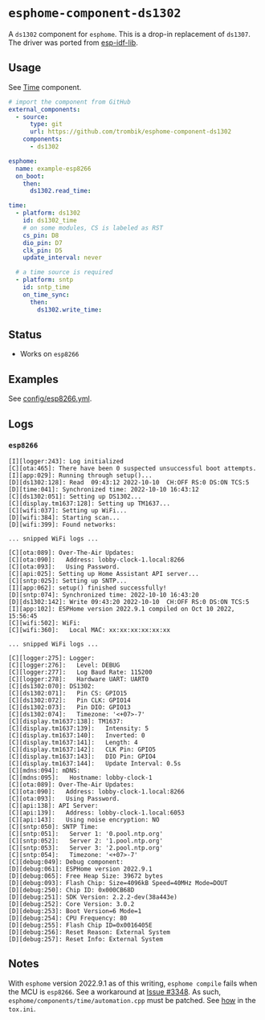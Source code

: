 # `esphome-component-ds1302`

A `ds1302` component for `esphome`. This is a drop-in replacement of `ds1307`.
The driver was ported from
[esp-idf-lib](https://github.com/UncleRus/esp-idf-lib).

## Usage

See [Time](https://esphome.io/components/time.html) component.

```yaml
# import the component from GitHub
external_components:
  - source:
      type: git
      url: https://github.com/trombik/esphome-component-ds1302
    components:
      - ds1302

esphome:
  name: example-esp8266
  on_boot:
    then:
      ds1302.read_time:

time:
  - platform: ds1302
    id: ds1302_time
    # on some modules, CS is labeled as RST
    cs_pin: D8
    dio_pin: D7
    clk_pin: D5
    update_interval: never

  # a time source is required
  - platform: sntp
    id: sntp_time
    on_time_sync:
      then:
        ds1302.write_time:
```

## Status

* Works on `esp8266`

## Examples

See [config/esp8266.yml](config/esp8266.yml).

## Logs

### `esp8266`

```console
[I][logger:243]: Log initialized
[C][ota:465]: There have been 0 suspected unsuccessful boot attempts.
[I][app:029]: Running through setup()...
[D][ds1302:128]: Read  09:43:12 2022-10-10  CH:OFF RS:0 DS:ON TCS:5
[D][time:041]: Synchronized time: 2022-10-10 16:43:12
[C][ds1302:051]: Setting up DS1302...
[C][display.tm1637:128]: Setting up TM1637...
[C][wifi:037]: Setting up WiFi...
[D][wifi:384]: Starting scan...
[D][wifi:399]: Found networks:

... snipped WiFi logs ...

[C][ota:089]: Over-The-Air Updates:
[C][ota:090]:   Address: lobby-clock-1.local:8266
[C][ota:093]:   Using Password.
[C][api:025]: Setting up Home Assistant API server...
[C][sntp:025]: Setting up SNTP...
[I][app:062]: setup() finished successfully!
[D][sntp:074]: Synchronized time: 2022-10-10 16:43:20
[D][ds1302:142]: Write 09:43:20 2022-10-10  CH:OFF RS:0 DS:ON TCS:5
[I][app:102]: ESPHome version 2022.9.1 compiled on Oct 10 2022, 15:56:45
[C][wifi:502]: WiFi:
[C][wifi:360]:   Local MAC: xx:xx:xx:xx:xx:xx

... snipped WiFi logs ...

[C][logger:275]: Logger:
[C][logger:276]:   Level: DEBUG
[C][logger:277]:   Log Baud Rate: 115200
[C][logger:278]:   Hardware UART: UART0
[C][ds1302:070]: DS1302:
[C][ds1302:071]:   Pin CS: GPIO15
[C][ds1302:072]:   Pin CLK: GPIO14
[C][ds1302:073]:   Pin DIO: GPIO13
[C][ds1302:074]:   Timezone: '<+07>-7'
[C][display.tm1637:138]: TM1637:
[C][display.tm1637:139]:   Intensity: 5
[C][display.tm1637:140]:   Inverted: 0
[C][display.tm1637:141]:   Length: 4
[C][display.tm1637:142]:   CLK Pin: GPIO5
[C][display.tm1637:143]:   DIO Pin: GPIO4
[C][display.tm1637:144]:   Update Interval: 0.5s
[C][mdns:094]: mDNS:
[C][mdns:095]:   Hostname: lobby-clock-1
[C][ota:089]: Over-The-Air Updates:
[C][ota:090]:   Address: lobby-clock-1.local:8266
[C][ota:093]:   Using Password.
[C][api:138]: API Server:
[C][api:139]:   Address: lobby-clock-1.local:6053
[C][api:143]:   Using noise encryption: NO
[C][sntp:050]: SNTP Time:
[C][sntp:051]:   Server 1: '0.pool.ntp.org'
[C][sntp:052]:   Server 2: '1.pool.ntp.org'
[C][sntp:053]:   Server 3: '2.pool.ntp.org'
[C][sntp:054]:   Timezone: '<+07>-7'
[C][debug:049]: Debug component:
[D][debug:061]: ESPHome version 2022.9.1
[D][debug:065]: Free Heap Size: 39672 bytes
[D][debug:093]: Flash Chip: Size=4096kB Speed=40MHz Mode=DOUT
[D][debug:250]: Chip ID: 0x000CB68D
[D][debug:251]: SDK Version: 2.2.2-dev(38a443e)
[D][debug:252]: Core Version: 3.0.2
[D][debug:253]: Boot Version=6 Mode=1
[D][debug:254]: CPU Frequency: 80
[D][debug:255]: Flash Chip ID=0x0016405E
[D][debug:256]: Reset Reason: External System
[D][debug:257]: Reset Info: External System
```

## Notes

With `esphome` version 2022.9.1 as of this writing, `esphome compile` fails
when the MCU is `esp8266`. See a workaround at
[Issue #3348](https://github.com/esphome/issues/issues/3348).
As such, `esphome/components/time/automation.cpp` must be patched. See
[how](https://github.com/trombik/esphome-component-ds1302/blob/main/tox.ini#L26)
in the `tox.ini`.
